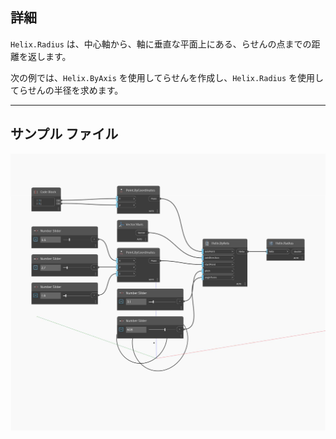 ## 詳細
`Helix.Radius` は、中心軸から、軸に垂直な平面上にある、らせんの点までの距離を返します。

次の例では、`Helix.ByAxis` を使用してらせんを作成し、`Helix.Radius` を使用してらせんの半径を求めます。

___
## サンプル ファイル

![Radius](./Autodesk.DesignScript.Geometry.Helix.Radius_img.jpg)

